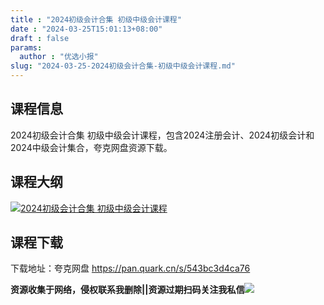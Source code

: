 ```yaml
---
title : "2024初级会计合集 初级中级会计课程"
date : "2024-03-25T15:01:13+08:00"
draft : false
params:
  author : "优选小报"
slug: "2024-03-25-2024初级会计合集-初级中级会计课程.md"
---
```


## 课程信息

2024初级会计合集 初级中级会计课程，包含2024注册会计、2024初级会计和2024中级会计集合，夸克网盘资源下载。

## 课程大纲

[![2024初级会计合集
初级中级会计课程](//img7-1.zhekoulieshou.com/mmbiz_jpg/iaHBVewvSIbAjcr9g6TlCXSfiaDqkbzuEz7MKpyBuAxOQ2OseiagM16zMORTKUPZcIfYeGubBTqzQ8M9PdYVBgniaw/0)](//img7-1.zhekoulieshou.com/mmbiz_jpg/iaHBVewvSIbAjcr9g6TlCXSfiaDqkbzuEz7MKpyBuAxOQ2OseiagM16zMORTKUPZcIfYeGubBTqzQ8M9PdYVBgniaw/0)

## 课程下载

下载地址：夸克网盘 https://pan.quark.cn/s/543bc3d4ca76

**资源收集于网络，侵权联系我删除||资源过期扫码关注我私信**![](//img7-1.zhekoulieshou.com/mmbiz_jpg/iaHBVewvSIbAjcr9g6TlCXSfiaDqkbzuEzp207hVzPqT4YGQOAazQ1KNHCeACbia5Lzq4Ckwibe48iar1q7lgVP1o3w/640?wx_fmt=jpeg&from=appmsg)


